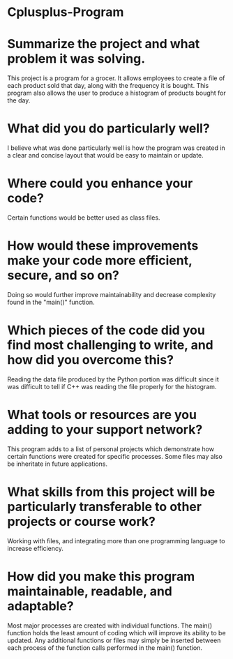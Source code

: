 # Cplusplus-Program

# Summarize the project and what problem it was solving.
This project is a program for a grocer. It allows employees to create a file of each product sold that day, along with the frequency it is bought. This program also allows the user to produce a histogram of products bought for the day.
    
# What did you do particularly well?
I believe what was done particularly well is how the program was created in a clear and concise layout that would be easy to maintain or update.

# Where could you enhance your code? 
Certain functions would be better used as class files.

# How would these improvements make your code more efficient, secure, and so on?
Doing so would further improve maintainability and decrease complexity found in the "main()" function.

# Which pieces of the code did you find most challenging to write, and how did you overcome this? 
Reading the data file produced by the Python portion was difficult since it was difficult to tell if C++ was reading the file properly for the histogram.

# What tools or resources are you adding to your support network?
This program adds to a list of personal projects which demonstrate how certain functions were created for specific processes. Some files may also be inheritate in future applications.

# What skills from this project will be particularly transferable to other projects or course work?
Working with files, and integrating more than one programming language to increase efficiency.

# How did you make this program maintainable, readable, and adaptable?
Most major processes are created with individual functions. The main() function holds the least amount of coding which will improve its ability to be updated. Any additional functions or files may simply be inserted between each process of the function calls performed in the main() function.

